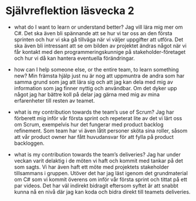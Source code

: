 # Självreflektion läsvecka 2

* what do I want to learn or understand better?
Jag vill lära mig mer om C#. Det ska även bli spännande att se hur vi tar oss 
an den första sprinten och hur vi ska gå tillväga när vi väljer uppgifter att utföra.
Det ska även bli intressant att se om bilden av projektet ändras något när vi får 
kontakt med den programmeringskunnige på stakeholder-företaget och hur vi då kan hantera
eventuella förändringar.

* how can I help someone else, or the entire team, to learn something new?
Min främsta hjälp just nu är nog att uppmuntra de andra som har samma grund som jag att
lära sig och att jag kan dela med mig av information som jag finner nyttig och användbar.
Om det dyker upp något jag har bättre koll på delar jag gärna med mig av mina erfarenheter 
till resten av teamet.

* what is my contribution towards the team’s use of Scrum?
Jag har förberett mig inför vår första sprint och repeterat lite av det vi lärt oss om Scrum, 
exempelvis hur det fungerar med product backlog refinement. Som team har vi även låtit 
personer sköta sina roller, såsom att vår product owner har fått huvudansvar för att 
fylla på product backloggen. 

* what is my contribution towards the team’s deliveries?
Jag har under veckan varit delaktig i de möten vi haft och kommit med tankar på det som 
sagts. Vi har även haft ett möte med projektets stakeholder tillsammans i gruppen. Utöver
det har jag läst igenom det grundmaterial om C# som vi kommit överens om inför vår första 
sprint och tittat på ett par videos. Det har väl indirekt bidragit eftersom syftet är att
snabbt kunna nå en nivå där jag kan koda och bidra direkt till teamets deliveries.
